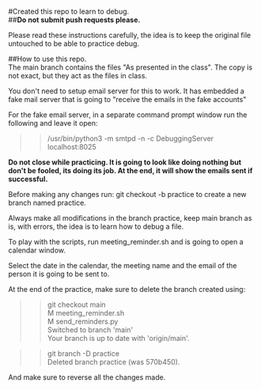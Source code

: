 #Created this repo to learn to debug.<br>
##**Do not submit push requests please.**<br>

Please read these instructions carefully, the idea is to keep the original file untouched to be able to practice debug.<br>

##How to use this repo.<br>
The main branch contains the files "As presented in the class". The copy is not exact, but they act as the files in class.<br>

You don't need to setup email server for this to work. It has embedded a fake mail server that is going to "receive the emails in the fake accounts"<br>

For the fake email server, in a separate command prompt window run the following and leave it open:<br>
>>/usr/bin/python3 -m smtpd -n -c DebuggingServer localhost:8025<br>

**Do not close while practicing. It is going to look like doing nothing but don't be fooled, its doing its job. At the end, it will show the emails sent if successful.**<br>

Before making any changes run: git checkout -b practice
to create a new branch named practice.<br>

Always make all modifications in the branch practice, keep main branch as is, with errors, the idea is to learn how to debug a file.<br>

To play with the scripts, run meeting_reminder.sh and is going to open a calendar window.<br>

Select the date in the calendar, the meeting name and the email of the person it is going to be sent to.<br>

At the end of the practice, make sure to delete the branch created using:<br>
>>git checkout main<br>
>>M	meeting_reminder.sh<br>
>>M	send_reminders.py<br>
>>Switched to branch 'main'<br>
>>Your branch is up to date with 'origin/main'.<br>

>>git branch -D practice<br>
>>Deleted branch practice (was 570b450).<br>

And make sure to reverse all the changes made.